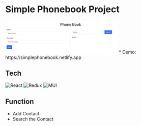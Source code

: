 # Simple Phonebook Project
<img width='70%' src="https://github.com/legowen/Portfolio/blob/main/img/Phonebook.png?raw=true"/>
* Demo: https://simplephonebook.netlify.app

## Tech
![React](https://img.shields.io/badge/-React-222222?style=for-the-badge&logo=react)
![Redux](https://img.shields.io/badge/-Redux-purple?style=for-the-badge&logo=Redux)
![MUI](https://img.shields.io/badge/-MUI-grey?style=for-the-badge&logo=MUI)

## Function
* Add Contact
* Search the Contact


